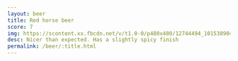 ```yaml
---
layout: beer
title: Red horse beer
score: 7
img: https://scontent.xx.fbcdn.net/v/t1.0-0/p480x480/12744494_10153890418648745_513314091064162487_n.jpg?oh=419ecd035327dfe4aafac28dd5002e7f&oe=586A0FEB
desc: Nicer than expected. Has a slightly spicy finish
permalink: /beer/:title.html
---
```

